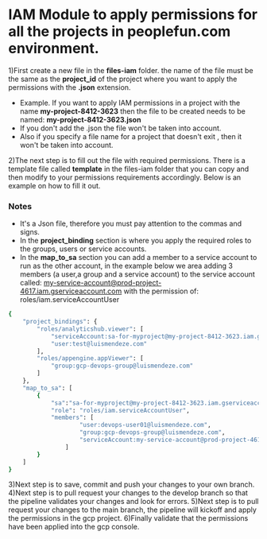 # IAM Module to apply permissions for all the projects in peoplefun.com environment.

1)First create a new file in the **files-iam** folder. 
the name of the file must be the same as the **project_id** of the project where you want to apply the permissions with the **.json** extension. 
- Example. If you want to apply IAM permissions in a project with the name **my-project-8412-3623** then the file to be created needs to be named:  **my-project-8412-3623.json**
- If you don't add the .json the file won't be taken into account.
- Also if you specify a file name for a project that doesn't exit , then it won't be taken into account.

2)The next step is to fill out the file with required permissions. There is a template file called **template** in the files-iam folder that you can copy and then modify to your permissions requirements accordingly.
Below is an example on how to fill it out.
### Notes
- It's a Json file, therefore you must pay attention to the commas and signs.
- In the **project_binding** section is where you apply the required roles to the groups, users or service accounts.
- In the **map_to_sa** section you can add a member to a service account to run as the other account, in the example below we area adding 3 members (a user,a group and a service account) to the service account called: my-service-account@prod-project-4617.iam.gserviceaccount.com with the permission of: roles/iam.serviceAccountUser
```sh
{
    "project_bindings": {
        "roles/analyticshub.viewer": [
            "serviceAccount:sa-for-myproject@my-project-8412-3623.iam.gserviceaccount.com",
            "user:test@luismendeze.com"
        ],
        "roles/appengine.appViewer": [
            "group:gcp-devops-group@luismendeze.com"
        ]
    },
    "map_to_sa": [
        {
            "sa":"sa-for-myproject@my-project-8412-3623.iam.gserviceaccount.com",	
            "role": "roles/iam.serviceAccountUser",	
            "members": [	
                    "user:devops-user01@luismendeze.com",
                    "group:gcp-devops-group@luismendeze.com",
                    "serviceAccount:my-service-account@prod-project-4617.iam.gserviceaccount.com"	
                ]	
        }
    ]
}
```
3)Next step is to save, commit and push your changes to your own branch.
4)Next step is to pull request your changes to the develop branch so that the pipeline validates your changes and look for errors.
5)Next step is to pull request your changes to the main branch, the pipeline will kickoff and apply the permissions in the gcp project.
6)Finally validate that the permissions have been applied into the gcp console.
